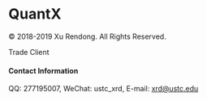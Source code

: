 # QuantX
© 2018-2019 Xu Rendong. All Rights Reserved.

Trade Client

#### Contact Information
QQ: 277195007, WeChat: ustc_xrd, E-mail: xrd@ustc.edu
